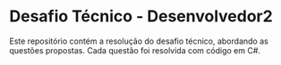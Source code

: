 # Desafio Técnico - Desenvolvedor2

Este repositório contém a resolução do desafio técnico, abordando as questões propostas. Cada questão foi resolvida com código em C#. 
